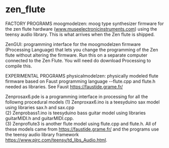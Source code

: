 # zen_flute
FACTORY PROGRAMS
moogmodelzen: moog type synthesizer firmware for the zen flute hardware (www.museelectronicinstruments.com)
using the teensy audio library.  This is what arrives when the Zen flute is shipped. 

ZenGUI: programming interface for the moogmodelzen firmware (Processing Language) that lets you change the programming of the Zen flute without altering the firmware.  Run this on a separate computer connected to the Zen Flute.  You will need do download Processing to compile this.

EXPERIMENTAL PROGRAMS
physicalmodelzen: physically modeled flute firmware based on Faust programming language
--flute.cpp and flute.h needed as libraries.  See Faust https://faustide.grame.fr/

Zenprosax6.pde is a programming interface in processing for all the followng procedural models
(1) Zenproxax6.ino is a teesyduino sax model using libraries sax.h and sax.cpp  
(2) Zenprobass1.ino is teesyduino bass guitar model using libraries guitarMIDI.h and guitarMIDI.cpp.  
(3) Zenproflute3 is another flute model using flute.cpp and flute.h.  All of these models came from https://faustide.grame.fr/ and the programs use the teensy audio library framework https://www.pjrc.com/teensy/td_libs_Audio.html. 

